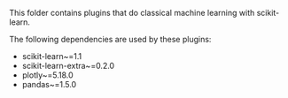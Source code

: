 This folder contains plugins that do classical machine learning with scikit-learn.

The following dependencies are used by these plugins:
- scikit-learn~=1.1
- scikit-learn-extra~=0.2.0
- plotly~=5.18.0
- pandas~=1.5.0
